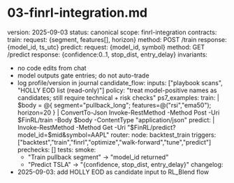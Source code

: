 # 03-finrl-integration.md
version: 2025-09-03
status: canonical
scope: finrl-integration
contracts:
  train:
    request: {segment, features[], horizon}
    method: POST /train
    response: {model_id, ts_utc}
  predict:
    request: {model_id, symbol}
    method: GET /predict
    response: {confidence:0..1, stop_dist, entry_delay}
invariants:
  - no code edits from chat
  - model outputs gate entries; do not auto-trade
  - log profile/version in journal
candidate_flow:
  inputs: ["playbook scans", "HOLLY EOD list (read-only)"]
  policy: "treat model-positive names as candidates; still require technical + risk checks"
ps7_examples:
  train: |
    $body = @{ segment="pullback_long"; features=@("rsi","ema50"); horizon=20 } | ConvertTo-Json
    Invoke-RestMethod -Method Post -Uri $FinRL/train -Body $body -ContentType "application/json"
  predict: |
    Invoke-RestMethod -Method Get -Uri "$FinRL/predict?model_id=$mid&symbol=AAPL"
router:
  node: backtest_train
  triggers: ["backtest","train","finrl","optimize","walk-forward","tune","predict"]
  prechecks: []
tests:
  smoke:
    - "Train pullback segment" -> "model_id returned"
    - "Predict TSLA" -> "{confidence, stop_dist, entry_delay}"
changelog:
  - 2025-09-03: add HOLLY EOD as candidate input to RL_Blend flow
